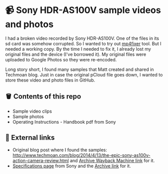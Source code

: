 # 📹 Sony HDR-AS100V sample videos and photos

I had a broken video recorded by Sony HDR-AS100V. One of the files in its sd card was somehow corrupted. So I wanted to try out [mp4fixer](https://github.com/pemre/mp4fixer) tool. But I needed a working copy. By the time I needed to fix it, I already lost my original files and the device (I've borrowed it). My original files were uploaded to Google Photos so they were re-encoded.

Long story short, I found many samples that Matt created and shared in Techmoan blog. Just in case the original pCloud file goes down, I wanted to store these video and photo files in GitHub.

## 🪣 Contents of this repo

* Sample video clips
* Sample photos
* Operating Instructions - Handbook pdf from Sony

## 🔗 External links

* Original blog post where I found the samples: http://www.techmoan.com/blog/2014/4/13/the-epic-sony-as100v-action-camera-review.html and [Archive Wayback Machine link](https://web.archive.org/web/20220324115454/http://www.techmoan.com/blog/2014/4/13/the-epic-sony-as100v-action-camera-review.html) for it.
* [Specifications page](https://www.sony.com/electronics/support/action-cam-hdr-as-series/hdr-as100v/specifications) from Sony and the [Archive link](https://web.archive.org/web/20220201175959/https://www.sony.com/electronics/support/action-cam-hdr-as-series/hdr-as100v/specifications) for it.

